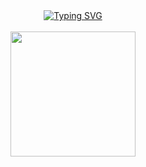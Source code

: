 <div align="center">
<a href="https://git.io/typing-svg"><img src="https://readme-typing-svg.demolab.com?font=Fira+Code&pause=1000&center=true&vCenter=true&width=435&lines=Hello!+%2F%2F+Vitaju!" alt="Typing SVG" /></a>
<br><br>
<img src="https://64.media.tumblr.com/81e3223e47b16730c35139fb189f82d5/6f50ff0ff4b01318-37/s1280x1920/308b6055560c4fd6b8f030a36be9e87d281e93a2.gifv" height="200" />
<br><br><br>
</div>
